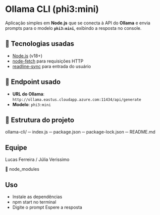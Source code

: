 # Ollama CLI (phi3:mini)

Aplicação simples em **Node.js** que se conecta à API do **Ollama** e envia prompts para o modelo **`phi3:mini`**, exibindo a resposta no console.

## 📌 Tecnologias usadas
- [Node.js](https://nodejs.org/) (v18+)
- [node-fetch](https://www.npmjs.com/package/node-fetch) para requisições HTTP
- [readline-sync](https://www.npmjs.com/package/readline-sync) para entrada do usuário

## 🔗 Endpoint usado
- **URL do Ollama**: `http://ollama.eastus.cloudapp.azure.com:11434/api/generate`
- **Modelo**: `phi3:mini`

## 📂 Estrutura do projeto
ollama-cli/
─ index.js
─ package.json
─ package-lock.json
─ README.md

## Equipe
Lucas Ferreira /
Júlia Verissimo

📂 node_modules

## Uso
- Instale as dependências
- npm start no terminal
- Digite o prompt
Espere a resposta




